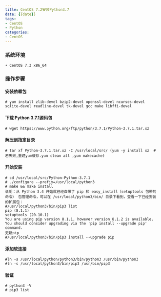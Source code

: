 ```yaml
---
title: CentOS 7.2安装Python3.7
date: {{date}}
tags:
- CentOS
- Python
categories:
- CentOS
---
```

### 系统环境
	• CentOS 7.3 x86_64
### 操作步骤
####  安装依赖包
	# yum install zlib-devel bzip2-devel openssl-devel ncurses-devel sqlite-devel readline-devel tk-devel gcc make libffi-devel 
#### 下载 Python 3.7.1源码包
	# wget https://www.python.org/ftp/python/3.7.1/Python-3.7.1.tar.xz
#### 解压到指定目录
	# tar xf Python-3.7.1.tar.xz -C /usr/local/src/ (yum -y install xz  #若失败,重建yum缓存.yum clean all ,yum makecache)

<escape><!-- more --></escape>

#### 开始安装
	# cd /usr/local/src/Python-Python-3.7.1
	# ./configure --prefix=/usr/local/python3
	# make && make install
	说明：从 Python 3.4 开始就已经自带了 pip 和 easy_install（setuptools 包带的命令） 包管理命令，可以在 /usr/local/python3/bin/ 目录下看到，查看一下已经安装的扩展包：
	#/usr/local/python3/bin/pip3 list
	pip (8.1.1)
	setuptools (20.10.1)
	You are using pip version 8.1.1, however version 8.1.2 is available.
	You should consider upgrading via the 'pip install --upgrade pip' command.
	更新pip
	#/usr/local/python3/bin/pip3 install --upgrade pip
#### 添加软连接
	#ln -s /usr/local/python/python3/bin/python3 /usr/bin/python3
	#ln -s /usr/local/python3/bin/pip3 /usr/bin/pip3
#### 验证
	# python3 -V
	# pip3 list

